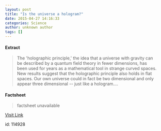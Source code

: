 ```yaml
---
layout: post
title: "Is the universe a hologram?"
date: 2015-04-27 14:16:33
categories: Science
author: unknown author
tags: []
---
```



#### Extract
>The 'holographic principle,' the idea that a universe with gravity can be described by a quantum field theory in fewer dimensions, has been used for years as a mathematical tool in strange curved spaces. New results suggest that the holographic principle also holds in flat spaces. Our own universe could in fact be two dimensional and only appear three dimensional -- just like a hologram....

#### Factsheet
>factsheet unavailable

[Visit Link](http://feeds.sciencedaily.com/~r/sciencedaily/~3/9w8DcrslULE/150427101633.htm)

id:  114928



